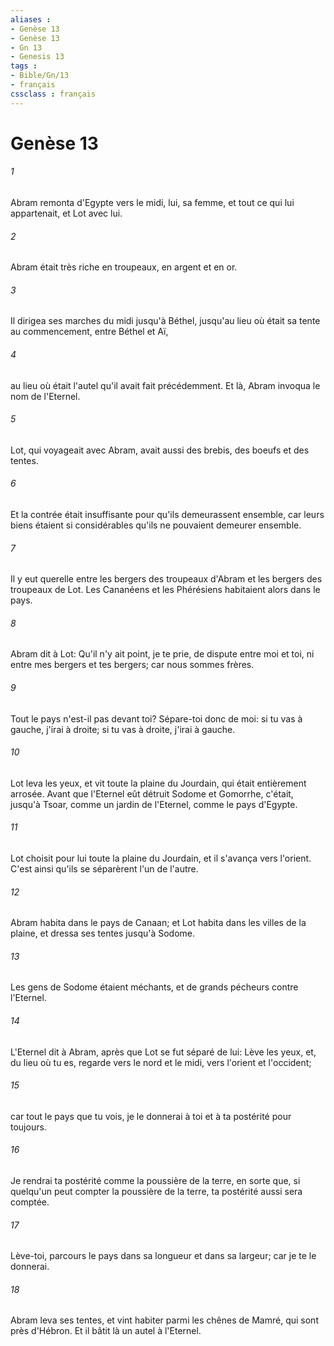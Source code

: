 ```yaml
---
aliases : 
- Genèse 13
- Genèse 13
- Gn 13
- Genesis 13
tags : 
- Bible/Gn/13
- français
cssclass : français
---
```


# Genèse 13

###### 1
Abram remonta d'Egypte vers le midi, lui, sa femme, et tout ce qui lui appartenait, et Lot avec lui.
###### 2
Abram était très riche en troupeaux, en argent et en or.
###### 3
Il dirigea ses marches du midi jusqu'à Béthel, jusqu'au lieu où était sa tente au commencement, entre Béthel et Aï,
###### 4
au lieu où était l'autel qu'il avait fait précédemment. Et là, Abram invoqua le nom de l'Eternel.
###### 5
Lot, qui voyageait avec Abram, avait aussi des brebis, des boeufs et des tentes.
###### 6
Et la contrée était insuffisante pour qu'ils demeurassent ensemble, car leurs biens étaient si considérables qu'ils ne pouvaient demeurer ensemble.
###### 7
Il y eut querelle entre les bergers des troupeaux d'Abram et les bergers des troupeaux de Lot. Les Cananéens et les Phérésiens habitaient alors dans le pays.
###### 8
Abram dit à Lot: Qu'il n'y ait point, je te prie, de dispute entre moi et toi, ni entre mes bergers et tes bergers; car nous sommes frères.
###### 9
Tout le pays n'est-il pas devant toi? Sépare-toi donc de moi: si tu vas à gauche, j'irai à droite; si tu vas à droite, j'irai à gauche.
###### 10
Lot leva les yeux, et vit toute la plaine du Jourdain, qui était entièrement arrosée. Avant que l'Eternel eût détruit Sodome et Gomorrhe, c'était, jusqu'à Tsoar, comme un jardin de l'Eternel, comme le pays d'Egypte.
###### 11
Lot choisit pour lui toute la plaine du Jourdain, et il s'avança vers l'orient. C'est ainsi qu'ils se séparèrent l'un de l'autre.
###### 12
Abram habita dans le pays de Canaan; et Lot habita dans les villes de la plaine, et dressa ses tentes jusqu'à Sodome.
###### 13
Les gens de Sodome étaient méchants, et de grands pécheurs contre l'Eternel.
###### 14
L'Eternel dit à Abram, après que Lot se fut séparé de lui: Lève les yeux, et, du lieu où tu es, regarde vers le nord et le midi, vers l'orient et l'occident;
###### 15
car tout le pays que tu vois, je le donnerai à toi et à ta postérité pour toujours.
###### 16
Je rendrai ta postérité comme la poussière de la terre, en sorte que, si quelqu'un peut compter la poussière de la terre, ta postérité aussi sera comptée.
###### 17
Lève-toi, parcours le pays dans sa longueur et dans sa largeur; car je te le donnerai.
###### 18
Abram leva ses tentes, et vint habiter parmi les chênes de Mamré, qui sont près d'Hébron. Et il bâtit là un autel à l'Eternel.
